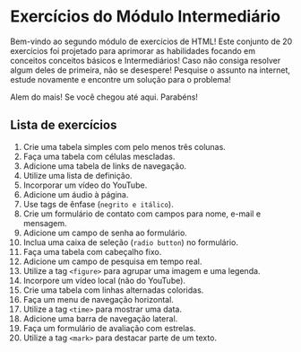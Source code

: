 # Exercícios do Módulo Intermediário

Bem-vindo ao segundo módulo de exercícios de HTML! Este conjunto de 20 exercícios foi projetado para aprimorar as habilidades focando em conceitos conceitos básicos e Intermediários! Caso não consiga resolver algum deles de primeira, não se desespere! Pesquise o assunto na internet, estude novamente e encontre um solução para o problema!

Alem do mais! Se você chegou até aqui. Parabéns!

## Lista de exercícios

1. Crie uma tabela simples com pelo menos três colunas.
2. Faça uma tabela com células mescladas.
3. Adicione uma tabela de links de navegação.
4. Utilize uma lista de definição.
5. Incorporar um vídeo do YouTube.
6. Adicione um áudio à página.
7. Use tags de ênfase (```negrito e itálico```).
8. Crie um formulário de contato com campos para nome, e-mail e mensagem.
9. Adicione um campo de senha ao formulário.
10. Inclua uma caixa de seleção (```radio button```) no formulário.
11. Faça uma tabela com cabeçalho fixo.
12. Adicione um campo de pesquisa em tempo real.
13. Utilize a tag ```<figure>``` para agrupar uma imagem e uma legenda.
14. Incorpore um vídeo local (não do YouTube).
15. Crie uma tabela com linhas alternadas coloridas.
16. Faça um menu de navegação horizontal.
17. Utilize a tag ```<time>``` para mostrar uma data.
18. Adicione uma barra de navegação lateral.
19. Faça um formulário de avaliação com estrelas.
20. Utilize a tag ```<mark>``` para destacar parte de um texto.